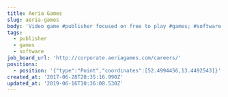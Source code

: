 ```yaml
---
title: Aeria Games
slug: aeria-games
body: 'Video game #publisher focused on free to play #games; #software'
tags:
  - publisher
  - games
  - software
job_board_url: 'http://corporate.aeriagames.com/careers/'
positions:
  - position: '{"type":"Point","coordinates":[52.4994456,13.4492543]}'
created_at: '2017-06-28T20:35:16.990Z'
updated_at: '2019-06-16T10:36:08.530Z'
---
```


